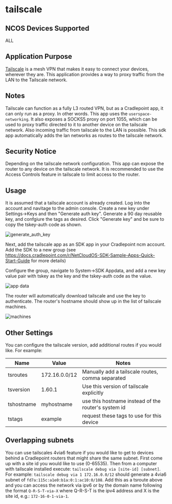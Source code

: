 # tailscale

## NCOS Devices Supported
ALL

## Application Purpose
[Tailscale](https://tailscale.com) is a mesh VPN that makes it easy to connect your devices, wherever they are. This application provides a way to proxy traffic from the LAN to the Tailscale network.

## Notes
Tailscale can function as a fully L3 routed VPN, but as a Cradlepoint app, it can only run as a proxy. In other words. This app uses the `userspace-networking`. It also exposes a SOCKS5 proxy on port 1055, which can be used to proxy traffic directed to it to another device on the tailscale network.  Also incoming traffic from tailscale to the LAN is possible. This sdk app automatically adds the lan networks as routes to the tailscale network.

## Security Notice
Depending on the tailscale network configuration. This app can expose the router to any device on the tailscale network. It is recommended to use the Access Controls feature in tailscale to limit access to the router.

## Usage
It is assumed that a tailscale account is already created. Log into the account and navitage to the admin console. Create a new key under Settings->Keys and then "Generate auth key". Generate a 90 day reusable key, and confgiure the tags as desired. Click "Generate key" and be sure to copy the tskey-auth code as shown.

![generate_auth_key](https://github.com/cradlepoint/sdk-samples/assets/59579399/67c243b4-78da-482c-a5e5-ee01d33c2228)

Next, add the tailscale app as an SDK app in your Cradlepoint ncm account. Add the SDK to a new group (see https://docs.cradlepoint.com/r/NetCloudOS-SDK-Sample-Apps-Quick-Start-Guide for more details)

Configure the group, navigate to System->SDK Appdata, and add a new key value pair with tskey as the key and the tskey-auth code as the value.

![app data](https://github.com/cradlepoint/sdk-samples/assets/59579399/4d785b56-ede7-43bf-9462-f76a7ba4d6ac)

The router will automatically download tailscale and use the key to authenticate. The router's hostname should show up in the list of tailscale machines.

![machines](https://github.com/cradlepoint/sdk-samples/assets/59579399/d47d8bcb-e8ab-45ce-858d-9f32c6011a18)

## Other Settings
You can configure the tailscale version, add additional routes if you would like.
For example:

| Name | Value | Notes |
| ---- | ----- | ----- |
| tsroutes | 172.16.0.0/12 | Manually add a tailscale routes, comma separated
| tsversion | 1.60.1 | Use this version of tailscale explicitly
| tshostname | myhostname | use this hostname instead of the router's system id
| tstags | example | request these tags to use for this device

## Overlapping subnets
You can use tailscales 4via6 feature if you would like to get to devices behind a Cradlepoint routers that might share the same subnet.  First come up with a site id you would like to use (0-65535). Then from a computer with tailscale installed execute: `tailscale debug via [site-id] [subnet]`. For example: `tailscale debug via 1 172.16.0.0/12` should generate a 4via6 subnet of `fd7a:115c:a1e0:b1a:0:1:ac10:0/108`. Add this as a tsroute above and you can access the network via ipv6 or by the domain name following the format `Q-R-S-T-via-X` where Q-R-S-T is the ipv4 address and X is the site id, e.g.: `172-16-0-1-via-1`.
